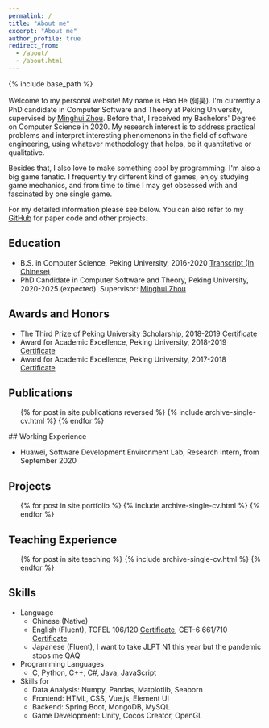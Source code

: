 ```yaml
---
permalink: /
title: "About me"
excerpt: "About me"
author_profile: true
redirect_from: 
  - /about/
  - /about.html
---
```


{% include base_path %}

Welcome to my personal website! My name is Hao He (何昊). I'm currently a PhD candidate in Computer Software and Theory at Peking University, supervised by [Minghui Zhou](http://sei.pku.edu.cn/~zhmh/). Before that, I received my Bachelors' Degree on Computer Science in 2020.  My research interest is to address practical problems and interpret interesting phenomenons in the field of software engineering, using whatever methodology that helps, be it quantitative or qualitative. 

Besides that, I also love to make something cool by programming. I'm also a big game fanatic. I frequently try different kind of games, enjoy studying game mechanics, and from time to time I may get obsessed with and fascinated by one single game.

For my detailed information please see below. You can also refer to my [GitHub](https://github.com/hehao98) for paper code and other projects.

## Education

* B.S. in Computer Science, Peking University, 2016-2020 [Transcript (In Chinese)](https://hehao98.github.io/files/中文成绩单.pdf)
* PhD Candidate in Computer Software and Theory, Peking University, 2020-2025 (expected). Supervisor: [Minghui Zhou](http://sei.pku.edu.cn/~zhmh/)

## Awards and Honors

* The Third Prize of Peking University Scholarship, 2018-2019 [Certificate](https://hehao98.github.io/files/北京大学三等奖学金2018-2019.pdf)
* Award for Academic Excellence, Peking University, 2018-2019 [Certificate](https://hehao98.github.io/files/学习优秀奖2018-2019.pdf)
* Award for Academic Excellence, Peking University, 2017-2018 [Certificate](https://hehao98.github.io/files/学习优秀奖2017-2018.pdf)

## Publications

  <ul>{% for post in site.publications reversed %}
    {% include archive-single-cv.html %}
  {% endfor %}</ul>
## Working Experience

* Huawei, Software Development Environment Lab, Research Intern, from September 2020

## Projects

<ul>{% for post in site.portfolio %}
  {% include archive-single-cv.html %}
{% endfor %}</ul>

## Teaching Experience

  <ul>{% for post in site.teaching %}
    {% include archive-single-cv.html %}
  {% endfor %}</ul>

## Skills

* Language
  * Chinese (Native) 
  * English (Fluent), TOFEL 106/120 [Certificate](https://hehao98.github.io/files/托福成绩单.pdf), CET-6 661/710 [Certificate](https://hehao98.github.io/files/六级成绩单.pdf)
  * Japanese (Fluent), I want to take JLPT N1 this year but the pandemic stops me QAQ
* Programming Languages
  *  C, Python, C++, C#, Java, JavaScript
* Skills for 
  * Data Analysis: Numpy, Pandas, Matplotlib, Seaborn
  * Frontend: HTML, CSS, Vue.js, Element UI
  * Backend: Spring Boot, MongoDB, MySQL
  * Game Development: Unity, Cocos Creator, OpenGL

